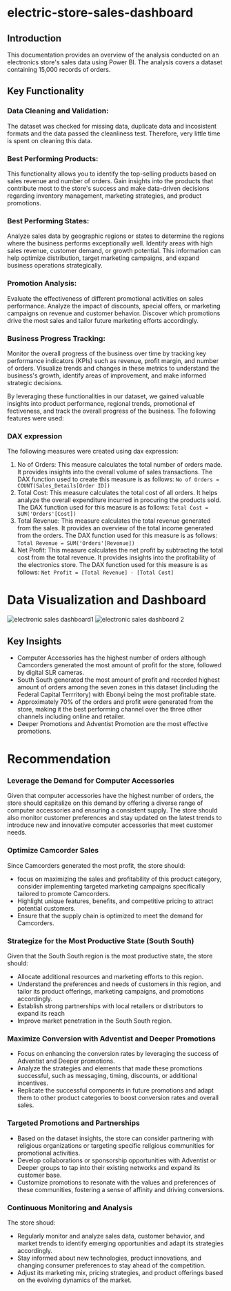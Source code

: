 # electric-store-sales-dashboard
## Introduction
This documentation provides an overview of the analysis conducted on an electronics store's sales data using Power BI. The analysis covers a dataset containing 15,000 records of orders.
## Key Functionality
### Data Cleaning and Validation:
The dataset was checked for missing data, duplicate data and incosistent formats and the data passed the cleanliness test. Therefore, very little time is spent on cleaning this data. 
### Best Performing Products: 
This functionality allows you to identify the top-selling products based on sales revenue and number of orders. Gain insights into the products that contribute most to the store's success and make data-driven decisions regarding inventory management, marketing strategies, and product promotions.

### Best Performing States: 
Analyze sales data by geographic regions or states to determine the regions where the business performs exceptionally well. Identify areas with high sales revenue, customer demand, or growth potential. This information can help optimize distribution, target marketing campaigns, and expand business operations strategically.

### Promotion Analysis: 
Evaluate the effectiveness of different promotional activities on sales performance. Analyze the impact of discounts, special offers, or marketing campaigns on revenue and customer behavior. Discover which promotions drive the most sales and tailor future marketing efforts accordingly.

### Business Progress Tracking: 
Monitor the overall progress of the business over time by tracking key performance indicators (KPIs) such as revenue, profit margin, and number of orders. Visualize trends and changes in these metrics to understand the business's growth, identify areas of improvement, and make informed strategic decisions.

By leveraging these functionalities in our dataset, we gained valuable insights into product performance, regional trends, promotional ef
fectiveness, and track the overall progress of the business. The following features were used:
### DAX expression
The following measures were created using dax expression:
1. No of Orders: This measure calculates the total number of orders made. It provides insights into the overall volume of sales transactions. The DAX function used to create this measure is as follows:
```No of Orders = COUNT(Sales_Details[Order ID])```
2. Total Cost: This measure calculates the total cost of all orders. It helps analyze the overall expenditure incurred in procuring the products sold. The DAX function used for this measure is as follows: `Total Cost = SUM('Orders'[Cost])`
3. Total Revenue: This measure calculates the total revenue generated from the sales. It provides an overview of the total income generated from the orders. The DAX function used for this measure is as follows: `Total Revenue = SUM('Orders'[Revenue])`
4. Net Profit: This measure calculates the net profit by subtracting the total cost from the total revenue. It provides insights into the profitability of the electronics store. The DAX function used for this measure is as follows:
`Net Profit = [Total Revenue] - [Total Cost]`
# Data Visualization and Dashboard
![electronic sales dashboard1](https://github.com/saintgokex/electric-store-sales-dashboard/blob/main/electronic%20sales%20dashboard%201.png)
![electronic sales dashboard 2](https://github.com/saintgokex/electric-store-sales-dashboard/blob/main/electronic%20sales%20dashboard%202.png)
## Key Insights
* Computer Accessories has the highest number of orders although Camcorders generated the most amount of profit for the store, followed by digital SLR cameras.
* South South generated the most amount of profit and recorded highest amount of orders among the seven zones in this dataset (including the Federal Capital Terrritory) with Ebonyi being the most profitable state. 
* Approximately 70% of the orders and profit were generated from the store, making it the best performing channel over the three other channels including online and retailer. 
* Deeper Promotions and Adventist Promotion are the most effective promotions.
# Recommendation
### Leverage the Demand for Computer Accessories
Given that computer accessories have the highest number of orders, the store should capitalize on this demand by offering a diverse range of computer accessories and ensuring a consistent supply. The store should also monitor customer preferences and stay updated on the latest trends to introduce new and innovative computer accessories that meet customer needs.

### Optimize Camcorder Sales 
Since Camcorders generated the most profit, the store should:
* focus on maximizing the sales and profitability of this product category, consider implementing targeted marketing campaigns specifically tailored to promote Camcorders.
* Highlight unique features, benefits, and competitive pricing to attract potential customers. 
* Ensure that the supply chain is optimized to meet the demand for Camcorders.

### Strategize for the Most Productive State (South South) 
Given that the South South region is the most productive state, the store should: 
* Allocate additional resources and marketing efforts to this region. 
* Understand the preferences and needs of customers in this region, and tailor its product offerings, marketing campaigns, and promotions accordingly. 
* Establish strong partnerships with local retailers or distributors to expand its reach 
* Improve market penetration in the South South region.

### Maximize Conversion with Adventist and Deeper Promotions
* Focus on enhancing the conversion rates by leveraging the success of Adventist and Deeper promotions. 
* Analyze the strategies and elements that made these promotions successful, such as messaging, timing, discounts, or additional incentives. 
* Replicate the successful components in future promotions and adapt them to other product categories to boost conversion rates and overall sales.

### Targeted Promotions and Partnerships 
* Based on the dataset insights, the store can consider partnering with religious organizations or targeting specific religious communities for promotional activities. 
* Develop collaborations or sponsorship opportunities with Adventist or Deeper groups to tap into their existing networks and expand its customer base. 
* Customize promotions to resonate with the values and preferences of these communities, fostering a sense of affinity and driving conversions.

### Continuous Monitoring and Analysis 
The store shoud:
* Regularly monitor and analyze sales data, customer behavior, and market trends to identify emerging opportunities and adapt its strategies accordingly. 
* Stay informed about new technologies, product innovations, and changing consumer preferences to stay ahead of the competition. 
* Adjust its marketing mix, pricing strategies, and product offerings based on the evolving dynamics of the market.
